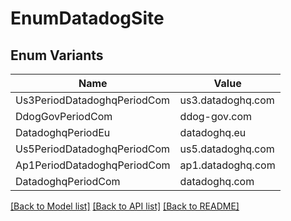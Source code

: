 # EnumDatadogSite

## Enum Variants

| Name | Value |
|---- | -----|
| Us3PeriodDatadoghqPeriodCom | us3.datadoghq.com |
| DdogGovPeriodCom | ddog-gov.com |
| DatadoghqPeriodEu | datadoghq.eu |
| Us5PeriodDatadoghqPeriodCom | us5.datadoghq.com |
| Ap1PeriodDatadoghqPeriodCom | ap1.datadoghq.com |
| DatadoghqPeriodCom | datadoghq.com |


[[Back to Model list]](../README.md#documentation-for-models) [[Back to API list]](../README.md#documentation-for-api-endpoints) [[Back to README]](../README.md)



